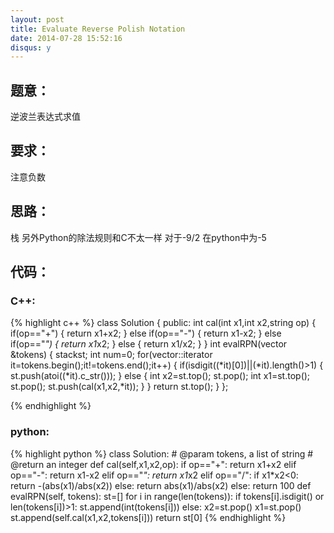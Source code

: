 ```yaml
---
layout: post
title: Evaluate Reverse Polish Notation
date: 2014-07-28 15:52:16
disqus: y
---
```


## 题意：
逆波兰表达式求值

## 要求：
注意负数

## 思路：
栈
另外Python的除法规则和C不太一样
对于-9/2
在python中为-5

## 代码：

### C++:

{% highlight c++ %}
class Solution {
public:
    int cal(int x1,int x2,string op)
    {
        if(op=="+")
        {
            return x1+x2;
        }
        else if(op=="-")
        {
            return x1-x2;
        }
        else if(op=="*")
        {
            return x1*x2;
        }
        else
        {
            return x1/x2;
        }
    }
    int evalRPN(vector<string> &tokens) {
        stack<int>st;
        int num=0;
        for(vector<string>::iterator it=tokens.begin();it!=tokens.end();it++)
        {
            if(isdigit((*it)[0])||(*it).length()>1)
            {
                st.push(atoi((*it).c_str()));
            }
            else
            {
                int x2=st.top();
                st.pop();
                int x1=st.top();
                st.pop();
                st.push(cal(x1,x2,*it));
            }
        }
        return st.top();
    }
};


 {% endhighlight %}
### python:

{% highlight python %}
class Solution:
    # @param tokens, a list of string
    # @return an integer
    def cal(self,x1,x2,op):
        if op=="+":
            return x1+x2
        elif op=="-":
            return x1-x2
        elif op=="*":
            return x1*x2
        elif op=="/":
            if x1*x2<0:
                return -(abs(x1)/abs(x2))
            else:
                return abs(x1)/abs(x2)
        else:
            return 100
    def evalRPN(self, tokens):
        st=[] 
        for i in range(len(tokens)):
            if tokens[i].isdigit() or len(tokens[i])>1:
                st.append(int(tokens[i]))
            else:
                x2=st.pop()
                x1=st.pop()
                st.append(self.cal(x1,x2,tokens[i]))
        return st[0]
 {% endhighlight %}
